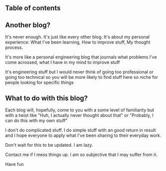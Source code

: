 ## Table of contents

## Another blog?

It's never enough. It's just like every other blog. It's about my personal experience: What I've been learning, How to improve stuff, My thought process.

It's more like a personal engineering blog that journals what problems I've come acrossed, what I have in my mind to improve stuff

It's engineering stuff but I would never think of going too professional or going too technical so you will be more likely to find stuff here so niche for people looking for specific things

## What to do with this blog?

Each blog will, hopefully, come to you with a some level of familiarity but with a twist like "Huh, I actually never thought about that" or "Probably, I can do this with my own stuff"

I don't do complicated stuff. I do simple stuff with an good return in result and I hope everyone to apply what I've been sharing to their everyday work.

Don't wait for this to be updated. I am lazy.

Contact me if I mess things up. I am so subjective that I may suffer from it.

Have fun
